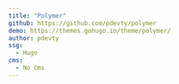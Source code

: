 ```yaml
---
title: "Polymer"
github: https://github.com/pdevty/polymer
demo: https://themes.gohugo.io/theme/polymer/
author: pdevty
ssg:
  - Hugo
cms:
  - No Cms
---
```

